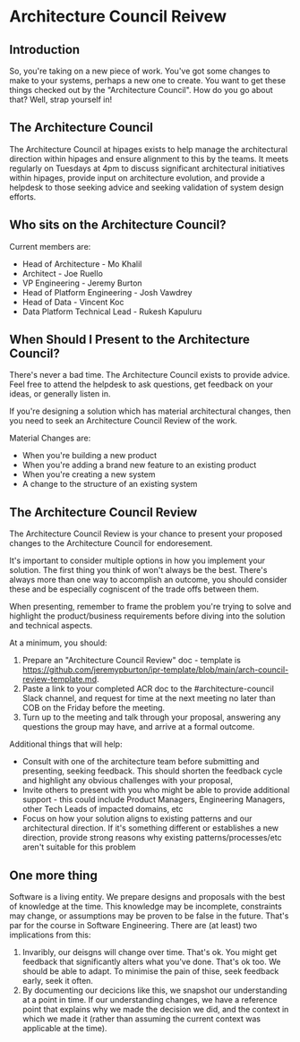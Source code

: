 # Architecture Council Reivew

## Introduction

So, you're taking on a new piece of work. You've got some changes to make to your systems, perhaps a new one to create. You want to get these things checked out by the "Architecture Council". How do you go about that? Well, strap yourself in!

## The Architecture Council

The Architecture Council at hipages exists to help manage the architectural direction within hipages and ensure alignment to this by the teams. It meets regularly on Tuesdays at 4pm to discuss significant architectural initiatives within hipages, provide input on architecture evolution, and provide a helpdesk to those seeking advice and seeking validation of system design efforts.

## Who sits on the Architecture Council?

Current members are:
* Head of Architecture - Mo Khalil
* Architect - Joe Ruello
* VP Engineering - Jeremy Burton
* Head of Platform Engineering - Josh Vawdrey
* Head of Data - Vincent Koc
* Data Platform Technical Lead - Rukesh Kapuluru

## When Should I Present to the Architecture Council?

There's never a bad time. The Architecture Council exists to provide advice. Feel free to attend the helpdesk to ask questions, get feedback on your ideas, or generally listen in.

If you're designing a solution which has material architectural changes, then you need to seek an Architecture Council Review of the work. 

Material Changes are:
* When you're building a new product
* When you're adding a brand new feature to an existing product
* When you're creating a new system
* A change to the structure of an existing system

## The Architecture Council Review

The Architecture Council Review is your chance to present your proposed changes to the Architecture Council for endoresement. 

It's important to consider multiple options in how you implement your solution. The first thing you think of won't always be the best. There's always more than one way to accomplish an outcome, you should consider these and be especially cogniscent of the trade offs between them. 

When presenting, remember to frame the problem you're trying to solve and highlight the product/business requirements before diving into the solution and technical aspects. 

At a minimum, you should:
1. Prepare an "Architecture Council Review" doc - template is https://github.com/jeremypburton/ipr-template/blob/main/arch-council-review-template.md. 
1. Paste a link to your completed ACR doc to the #architecture-council Slack channel, and request for time at the next meeting no later than COB on the Friday before the meeting. 
1. Turn up to the meeting and talk through your proposal, answering any questions the group may have, and arrive at a formal outcome.

Additional things that will help:
* Consult with one of the architecture team before submitting and presenting, seeking feedback. This should shorten the feedback cycle and highlight any obvious challenges with your proposal,
* Invite others to present with you who might be able to provide additional support - this could include Product Managers, Engineering Managers, other Tech Leads of impacted domains, etc
* Focus on how your solution aligns to existing patterns and our architectural direction. If it's something different or establishes a new direction, provide strong reasons why existing patterns/processes/etc aren't suitable for this problem

## One more thing

Software is a living entity. We prepare designs and proposals with the best of knowledge at the time. This knowledge may be incomplete, constraints may change, or assumptions may be proven to be false in the future. That's par for the course in Software Engineering. There are (at least) two implications from this:
1. Invaribly, our deisgns will change over time. That's ok. You might get feedback that significantly alters what you've done. That's ok too. We should be able to adapt. To minimise the pain of thise, seek feedback early, seek it often.
1. By documenting our decicions like this, we snapshot our understanding at a point in time. If our understanding changes, we have a reference point that explains why we made the decision we did, and the context in which we made it (rather than assuming the current context was applicable at the time).
